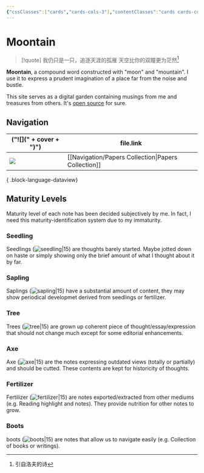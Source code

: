 ```yaml
---
{"cssClasses":["cards","cards-cols-3"],"contentClasses":"cards cards-cols-3","dg-home":true,"dg-publish":true,"note-icon":"boots","noteIcon":"boots","dg-pinned":true,"tags":["gardenEntry","gardenEntry","gardenEntry","gardenEntry","gardenEntry","gardenEntry","gardenEntry","gardenEntry"],"metatags":{"description":"Moontain - Digital garden","og:description":"Moontain - Digital garden"},"date":"2023-08-26T14:49","update":"2023-08-26T18:09","permalink":"/moontain/","pinned":true,"dgPassFrontmatter":true,"created":"2023-08-26T14:49","updated":"2023-08-26T18:09"}
---
```



# Moontain

> [!quote] 我仍只是一只，追逐天涯的孤雁
> 天空比你的双瞳更为茫然[^1]

**Moontain**, a compound word constructed with "moon" and "mountain". I use it to express a prudent imagination of a place far from the noise and bustle.

This site serves as a digital garden containing musings from me and treasures from others.
It's [open source](https://github.com/blleng/blog) for sure.

## Navigation
| ("![](" + cover + ")")                                                     | file.link                                              |
| -------------------------------------------------------------------------- | ------------------------------------------------------ |
| ![](https://cdn.jsdelivr.net/gh/blleng/images/upload/papersCollection.png) | [[Navigation/Papers Collection\|Papers Collection]] |

{ .block-language-dataview}

## Maturity Levels
Maturity level of each note has been decided subjectively by me. In fact, I need this maturity-identification system due to my immaturity.

### Seedling
Seedlings (![seedling|15](https://cdn.jsdelivr.net/gh/blleng/images/upload/seedling.svg)) are thoughts barely started. Maybe jotted down on haste or simply showing only the brief amount of what I thought about it by far.

### Sapling
Saplings (![sapling|15](https://cdn.jsdelivr.net/gh/blleng/images/upload/sapling.svg)) have a substantial amount of content, they may show periodical developmet derived from seedlings or fertilizer.

### Tree
Trees (![tree|15](https://cdn.jsdelivr.net/gh/blleng/images/upload/tree.svg)) are grown up coherent piece of thought/essay/expression that should not change much except for some editorial enhancements.

### Axe
Axe (![axe|15](https://cdn.jsdelivr.net/gh/blleng/images/upload/axe.svg)) are the notes expressing outdated views (totally or partially) and should be cutted. These contents are kept for historicity of thoughts.

### Fertilizer
Fertilizer (![fertilizer|15](https://cdn.jsdelivr.net/gh/blleng/images/upload/fertilizer.svg)) are notes exported/extracted from other mediums (e.g. Reading highlight and notes). They provide nutrition for other notes to grow.

### Boots
boots (![boots|15](https://cdn.jsdelivr.net/gh/blleng/images/upload/boots.svg)) are notes that allow us to navigate easily (e.g. Collection of books or writings).

[^1]: 引自洛夫的诗